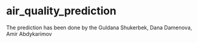 # air_quality_prediction
The prediction has been done by the Guldana Shukerbek, Dana Damenova, Amir Abdykarimov
